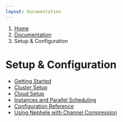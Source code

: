 ```yaml
---
layout: documentation
---
```


<ol class="breadcrumb">
  <li><a href="/">Home</a></li>
  <li><a href="/docs/">Documentation</a></li>
  <li class="active">Setup &amp; Configuration</li>
</ol>


Setup & Configuration
=====================

-   [Getting
    Started](gettingstarted.html "wiki:gettingstarted")
-   [Cluster
    Setup](clustersetup.html "wiki:clustersetup")
-   [Cloud
    Setup](cloudsetup.html "wiki:cloudsetup")
-   [Instances and Parallel
    Scheduling](instancesandscheduling.html "wiki:instancesandscheduling")
-   [Configuration
    Reference](configreference.html "wiki:configreference")
-   [Using Nephele with Channel
    Compression](nephelecompression.html "wiki:nephelecompression")

